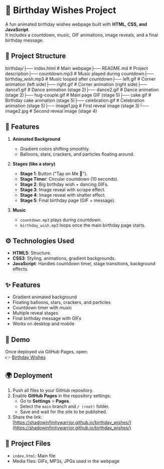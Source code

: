 # 🎉 Birthday Wishes Project

A fun animated birthday wishes webpage built with **HTML, CSS, and JavaScript**.  
It includes a countdown, music, GIF animations, image reveals, and a final birthday message.

## 📂 Project Structure

birthday/├── index.html              # Main webpage├── README.md               # Project description├── countdown.mp3           # Music played during countdown├── birthday_wish.mp3       # Music looped after countdown├── left.gif                # Corner animation (left side)├── right.gif               # Corner animation (right side)├── dance1.gif              # Dance animation (stage 2)├── dance2.gif              # Dance animation (stage 2)├── hug-couple.gif          # Main page GIF (stage 5)├── cake.gif                # Birthday cake animation (stage 5)├── celebration.gif         # Celebration animation (stage 5)├── image1.jpg              # First reveal image (stage 3)└── image2.jpg              # Second reveal image (stage 4)

## 🎨 Features

1. **Animated Background**
   - Gradient colors shifting smoothly.
   - Balloons, stars, crackers, and particles floating around.

2. **Stages (like a story)**
   - **Stage 1**: Button ("Tap on Me 🎁").
   - **Stage Timer**: Circular countdown (10 seconds).
   - **Stage 2**: Big birthday wish + dancing GIFs.
   - **Stage 3**: Image reveal with scrape effect.
   - **Stage 4**: Image reveal with shatter effect.
   - **Stage 5**: Final birthday page (GIF + message).

3. **Music**
   - `countdown.mp3` plays during countdown.
   - `birthday_wish.mp3` loops once the main birthday page starts.

## ⚙️ Technologies Used

- **HTML5**: Structure.
- **CSS3**: Styling, animations, gradient backgrounds.
- **JavaScript**: Handles countdown timer, stage transitions, background effects.

## ✨ Features
- Gradient animated background
- Floating balloons, stars, crackers, and particles
- Countdown timer with music
- Multiple reveal stages
- Final birthday message with GIFs
- Works on desktop and mobile

## 🚀 Demo
Once deployed via GitHub Pages, open:  
👉 [Birthday Wishes](https://shadowinfinitywarrior.github.io/birthday_wishes/)

## 🌍 Deployment
1. Push all files to your GitHub repository.
2. Enable **GitHub Pages** in the repository settings:
   - Go to **Settings** > **Pages**.
   - Select the `main` branch and `/ (root)` folder.
   - Save and wait for the site to be published.
3. Share the link:  
   [https://shadowinfinitywarrior.github.io/birthday_wishes/](https://shadowinfinitywarrior.github.io/birthday_wishes/)

## 📂 Project Files
- `index.html`: Main file
- Media files: GIFs, MP3s, JPGs used in the webpage
